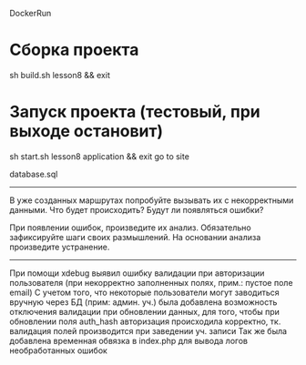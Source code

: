 DockerRun
# Сборка проекта
sh build.sh lesson8 && exit
# Запуск проекта (тестовый, при выходе остановит)
sh start.sh lesson8 application && exit
go to site

database.sql

----------------
В уже созданных маршрутах попробуйте вызывать их с некорректными данными. Что будет происходить? Будут ли появляться ошибки?

При появлении ошибок, произведите их анализ. Обязательно зафиксируйте шаги своих размышлений.
На основании анализа произведите устранение.


-----------------
При помощи xdebug выявил ошибку валидации при авторизации пользователя (при некорректно заполненных полях, прим.: пустое поле email)
С учетом того, что некоторые пользователи могут заводиться вручную через БД (прим: админ. уч.) была добавлена возможность отключения валидации при обновлении данных, для того, чтобы при обновлении поля auth_hash авторизация происходила корректно, тк. валидация полей производится при заведении уч. записи
Так же была добавлена временная обвязка в index.php для вывода логов необработанных ошибок